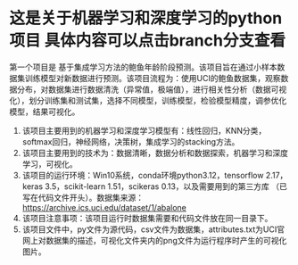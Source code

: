 # 这是关于机器学习和深度学习的python项目 具体内容可以点击branch分支查看

第一个项目是 基于集成学习方法的鲍鱼年龄阶段预测。该项目旨在通过小样本数据集训练模型对新数据进行预测。该项目流程为：使用UCI的鲍鱼数据集，观察数据分布，对数据集进行数据清洗（异常值，极端值），进行相关性分析（数据可视化），划分训练集和测试集，选择不同模型，训练模型，检验模型精度，调参优化模型，结果可视化。
1. 该项目主要用到的机器学习和深度学习模型有：线性回归，KNN分类，softmax回归，神经网络，决策树，集成学习的stacking方法。
2. 该项目主要用到的技术为：数据清晰，数据分析和数据探索，机器学习和深度学习，可视化。
3. 该项目的运行环境：Win10系统，conda环境python3.12，tensorflow 2.17，keras 3.5，scikit-learn 1.51，scikeras 0.13，以及需要用到的第三方库
（已写在代码文件开头）。数据集来源：https://archive.ics.uci.edu/dataset/1/abalone
4. 该项目注意事项：该项目运行时数据集需要和代码文件放在同一目录下。
5. 该项目文件中，py文件为源代码，csv文件为数据集，attributes.txt为UCI官网上对数据集的描述，可视化文件夹内的png文件为运行程序时产生的可视化图片。


